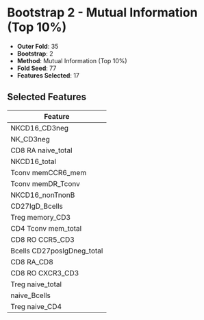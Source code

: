 # Bootstrap 2 - Mutual Information (Top 10%)

- **Outer Fold**: 35
- **Bootstrap**: 2
- **Method**: Mutual Information (Top 10%)
- **Fold Seed**: 77
- **Features Selected**: 17

## Selected Features

| Feature |
|---------|
| NKCD16_CD3neg |
| NK_CD3neg |
| CD8 RA naive_total |
| NKCD16_total |
| Tconv memCCR6_mem |
| Tconv memDR_Tconv |
| NKCD16_nonTnonB |
| CD27IgD_Bcells |
| Treg memory_CD3 |
| CD4 Tconv mem_total |
| CD8 RO CCR5_CD3 |
| Bcells CD27posIgDneg_total |
| CD8 RA_CD8 |
| CD8 RO CXCR3_CD3 |
| Treg naive_total |
| naive_Bcells |
| Treg naive_CD4 |
